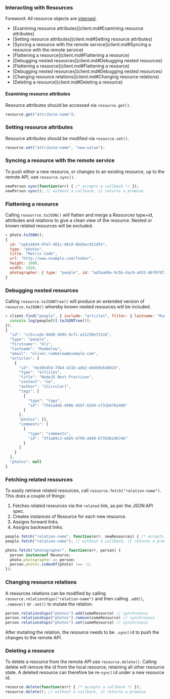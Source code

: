 
### Interacting with Resources

Foreword: All resource objects are [interned](resource-interning.md).

- [Examining resource attributes](client.md#Examining resource attributes)
- [Setting resource attributes](client.md#Setting resource attributes)
- [Syncing a resource with the remote service](client.md#Syncing a resource with the remote service)
- [Flattening a resource](client.md#Flattening a resource)
- [Debugging nested resources](client.md#Debugging nested resources)
- [Flattening a resource](client.md#Flattening a resource)
- [Debugging nested resources](client.md#Debugging nested resources)
- [Changing resource relations](client.md#Changing resource relations)
- [Deleting a resource](client.md#Deleting a resource)

#### Examining resource attributes

Resource attributes should be accessed via `resource.get()`.

```javascript
resource.get("attribute-name");
```

### Setting resource attributes

Resource attributes should be modified via `resource.set()`.

```javascript
resource.set("attribute-name", "new-value");
```

### Syncing a resource with the remote service

To push either a new resource, or changes to an existing resource, up to the remote API, use `resource.sync()`.

```javascript
newPerson.sync(function(err) { /* accepts a callback */ });
newPerson.sync(); // without a callback, it returns a promise
```

### Flattening a resource

Calling `resourrce.toJSON()` will flatten and merge a Resources type+id, attributes and relations to give a clean view of the resource. Nested or known related resources will be excluded.

```javascript
> photo.toJSON();
{
  id: "aab14844-97e7-401c-98c8-0bd5ec922d93",
  type: "photos",
  title: "Matrix Code",
  url: "http://www.example.com/foobar",
  height: 1080,
  width: 1920,
  photographer: { type: "people", id: "ad3aa89e-9c5b-4ac9-a652-6670f9f27587" }
}
```

### Debugging nested resources

Calling `resource.toJSONTree()` will produce an extended version of `resource.toJSON()` whereby known nested resources will be included.

```javascript
> client.find("people", { include: "articles", filter: { lastname: "Rumbelow"}}, function(err, people) {
  console.log(people[0].toJSONTree());
});
{
  "id": "cc5cca2e-0dd8-4b95-8cfc-a11230e73116",
  "type": "people",
  "firstname": "Oli",
  "lastname": "Rumbelow",
  "email": "oliver.rumbelow@example.com",
  "articles": [
    {
      "id": "de305d54-75b4-431b-adb2-eb6b9e546014",
      "type": "articles",
      "title": "NodeJS Best Practices",
      "content": "na",
      "author": "[Circular]",
      "tags": [
        {
          "type": "tags",
          "id": "7541a4de-4986-4597-81b9-cf31b6762486"
        }
      ],
      "photos": [],
      "comments": [
        {
          "type": "comments",
          "id": "3f1a89c2-eb85-4799-a048-6735db24b7eb"
        }
      ]
    }
  ],
  "photos": null
}
```

### Fetching related resources

To easily retrieve related resources, call `resource.fetch("relation-name")`. This does a couple of things:

1. Fetches related resources via the `related` link, as per the JSON:API spec.
2. Creates instances of Resource for each new resource.
3. Assigns forward links.
4. Assigns backward links.

```javascript
people.fetch("relation-name", function(err, newResources) { /* accepts a callback */ });
people.fetch("relation-name"); // without a callback, it returns a promise

photo.fetch("photographer", function(err, person) {
  person instanceof Resource;
  photo.photographer == person;
  person.photos.indexOf(photo) !== -1;
});
```

### Changing resource relations

A resources relations can be modified by calling `resource.relationships("relation-name")` and then calling `.add()`, `.remove()` or `.set()` to mutate the relation.

```javascript
person.relationships("photos").add(someResource) // synchronous
person.relationships("photos").remove(someResource) // synchronous
person.relationships("photos").set(someResource) // synchronous
```

After mutating the relation, the resource needs to be `.sync()`d to push the changes to the remote API.

### Deleting a resource

To delete a resource from the remote API use `resource.delete()`. Calling delete will remove the id from the local resource, retaining all other resource state. A deleted resource can therefore be re-`sync()`d under a new resource id.

```javascript
resource.delete(function(err) { /* accepts a callback */ });
resource.delete(); // without a callback, it returns a promise
```
